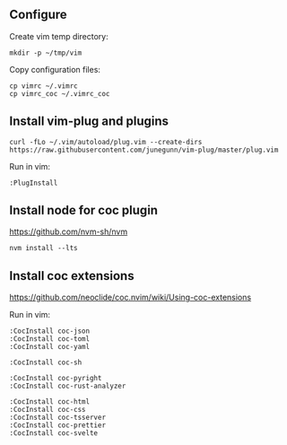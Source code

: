 ## Configure

Create vim temp directory:

```
mkdir -p ~/tmp/vim
```

Copy configuration files:

```
cp vimrc ~/.vimrc
cp vimrc_coc ~/.vimrc_coc
```

## Install vim-plug and plugins

```
curl -fLo ~/.vim/autoload/plug.vim --create-dirs https://raw.githubusercontent.com/junegunn/vim-plug/master/plug.vim
```

Run in vim:

```
:PlugInstall
```

## Install node for coc plugin

<https://github.com/nvm-sh/nvm>

```
nvm install --lts
```

## Install coc extensions

<https://github.com/neoclide/coc.nvim/wiki/Using-coc-extensions>

Run in vim:

```
:CocInstall coc-json
:CocInstall coc-toml
:CocInstall coc-yaml

:CocInstall coc-sh

:CocInstall coc-pyright
:CocInstall coc-rust-analyzer

:CocInstall coc-html
:CocInstall coc-css
:CocInstall coc-tsserver
:CocInstall coc-prettier
:CocInstall coc-svelte
```
